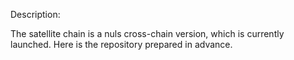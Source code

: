 Description:

The satellite chain is a nuls cross-chain version, which is currently launched. Here is the repository prepared in advance.